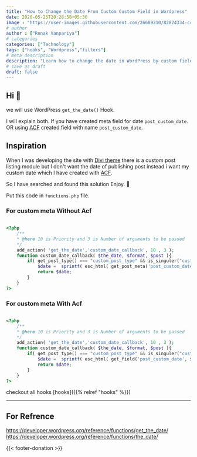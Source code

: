 ```yaml
---
title: "How to Change the Date From Custom Custom Field in Wordpress"
date: 2020-05-25T20:28:58+05:30
image : "https://user-images.githubusercontent.com/26689210/82824334-c4c24280-9ec6-11ea-97a5-8fe8f10ef66a.png"
# author
author : ["Ronak Vanpariya"]
# categories
categories: ["Technology"]
tags: ["hooks", "Wordpress","filters"]
# meta description
description: "Learn how to change the date in WordPress by custom field or meta field."
# save as draft
draft: false
---
```


## Hi :wave:



we will use WordPress `get_the_date()` Hook.

I will explain both. If you have created meta field for date `post_custom_date`. OR using [ACF](https://wordpress.org/plugins/advanced-custom-fields/) created field with name `post_custom_date`.

## Inspiration
When I was developing the site with [Divi theme](https://www.elegantthemes.com/gallery/divi/) there is a custom post listing module but I don't want the date of publishing post instead i want my custom date which I have created with [ACF](https://wordpress.org/plugins/advanced-custom-fields/).

So I have searched and found this solution Enjoy. :tada:

Put this code in `functions.php` file.

### For custom meta Without Acf

```php

<?php
    /**
    * @here 10 is Priority and 3 is Number of arguments to be passed
    */
    add_action( 'get_the_date','custom_date_callback', 10 , 3 );
    function custom_date_callback( $the_date, $format, $post ){
        if( get_post_type() === "custom_post_type" && is_singuler("custom_post_type") ){
            $date =  sprintf( esc_html( get_post_meta('post_custom_date', $post->ID) ) );
            return $date;
        }
    }
?>

```

### For custom meta With Acf

```php

<?php
    /**
    * @here 10 is Priority and 3 is Number of arguments to be passed
    */
    add_action( 'get_the_date','custom_date_callback', 10 , 3 );
    function custom_date_callback( $the_date, $format, $post ){
        if( get_post_type() === "custom_post_type" && is_singuler("custom_post_type") ){
            $date =  sprintf( esc_html( get_field('post_custom_date', $post->ID) ) );
            return $date;
        }
    }
?>

```
checkout all hooks [hooks]({{% relref "hooks" %}})

----
## For Refrence

https://developer.wordpress.org/reference/functions/get_the_date/
https://developer.wordpress.org/reference/functions/the_date/

{{< footer-donation >}}